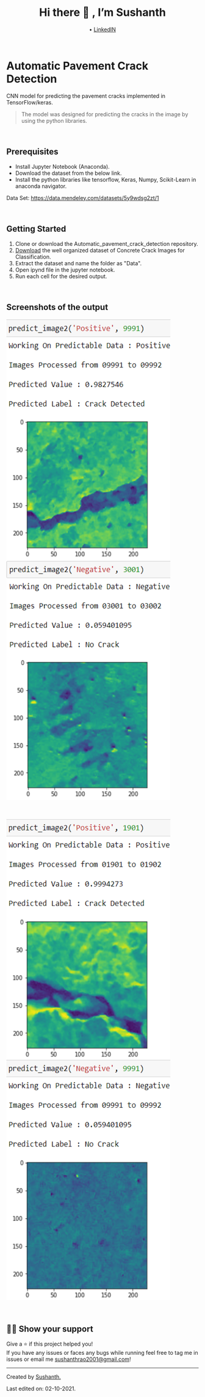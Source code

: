  <h1 align="center">Hi there 👋 , I’m Sushanth</h1>
 <p align="center">
  • <a href="https://www.linkedin.com/in/sushanth-rao-nannepaga-4831b120b/">LinkedIN</a> 
</p>
<p>&nbsp;</p>

# Automatic Pavement Crack Detection
<p>CNN model for predicting the pavement cracks implemented in TensorFlow/keras.</p>

> The model was designed for predicting the cracks in the image by using the python libraries.

<p>&nbsp;</p>

## Prerequisites
- Install Jupyter Notebook (Anaconda).
- Download the dataset from the below link.
- Install the python libraries like tensorflow, Keras, Numpy, Scikit-Learn in anaconda navigator.

Data Set: https://data.mendeley.com/datasets/5y9wdsg2zt/1

<p>&nbsp;</p>

## Getting Started
1. Clone or download the Automatic_pavement_crack_detection repository.
2. <a href="https://data.mendeley.com/datasets/5y9wdsg2zt/1">Download</a> the well organized dataset of Concrete Crack Images for Classification.
3. Extract the dataset and name the folder as "Data".
4. Open ipynd file in the jupyter notebook.
5. Run each cell for the desired output.

<p>&nbsp;</p>

## Screenshots of the output
 <img align="left" src="https://github.com/Sushanthrao2001/Automatic_Pavement_Crack_Detection/blob/main/Images/2.png" width="430" height="630">
 <img  src="https://github.com/Sushanthrao2001/Automatic_Pavement_Crack_Detection/blob/main/Images/1.png" width="430" height="630">
 <p>&nbsp;</p>
 <img align="left" src="https://github.com/Sushanthrao2001/Automatic_Pavement_Crack_Detection/blob/main/Images/4.png" width="430" height="630">
 <img  src="https://github.com/Sushanthrao2001/Automatic_Pavement_Crack_Detection/blob/main/Images/3.png" width="430" height="630">

<p>&nbsp;</p>

## 👨‍🚀 Show your support
 Give a ⭐️ if this project helped you!<br/>
 If you have any issues or faces any bugs while running feel free to tag me in issues or email me sushanthrao2001@gmail.com!

----
Created by <a href="https://github.com/Sushanthrao2001">Sushanth.</a>

Last edited on: 02-10-2021.
